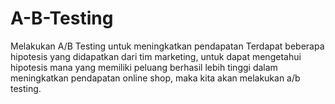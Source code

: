 # A-B-Testing
Melakukan A/B Testing untuk meningkatkan pendapatan
Terdapat beberapa hipotesis yang didapatkan dari tim marketing, untuk dapat mengetahui hipotesis mana yang memiliki peluang berhasil lebih tinggi dalam meningkatkan pendapatan online shop, maka kita akan melakukan a/b testing.
